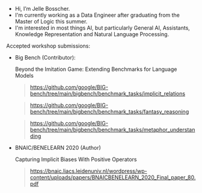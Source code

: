 - Hi, I’m Jelle Bosscher.
- I'm currently working as a Data Engineer after graduating from the Master of Logic this summer.
- I'm interested in most things AI, but particularly General AI, Assistants, Knowledge Representation and Natural Language Processing.

Accepted workshop submissions:
- Big Bench (Contributor): 

    Beyond the Imitation Game: Extending Benchmarks for Language Models
    > https://github.com/google/BIG-bench/tree/main/bigbench/benchmark_tasks/implicit_relations

    > https://github.com/google/BIG-bench/tree/main/bigbench/benchmark_tasks/fantasy_reasoning

    > https://github.com/google/BIG-bench/tree/main/bigbench/benchmark_tasks/metaphor_understanding
- BNAIC/BENELEARN 2020 (Author)

    Capturing Implicit Biases With Positive Operators
    > https://bnaic.liacs.leidenuniv.nl/wordpress/wp-content/uploads/papers/BNAICBENELEARN_2020_Final_paper_80.pdf

